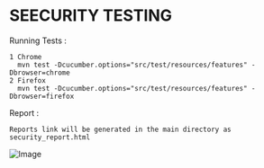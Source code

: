 # SEECURITY TESTING


 Running Tests :

    1 Chrome
      mvn test -Dcucumber.options="src/test/resources/features" -Dbrowser=chrome 
    2 Firefox
      mvn test -Dcucumber.options="src/test/resources/features" -Dbrowser=firefox



 Report :

    Reports link will be generated in the main directory as security_report.html
   ![Image](https://github.com/user-attachments/assets/245a9e26-48df-4530-89c5-798b21c69ec8)


